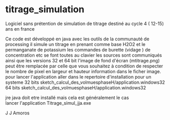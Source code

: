 # titrage_simulation
Logiciel sans prétention de simulation de titrage destiné au cycle 4   ( 12-15) ans en france

Ce code est développé en java avec les outils de la communauté de processing
il simule un titrage en prenant comme base H2O2   et le permanganate de potassium 
les commandes de burette (vidage ) de concentration etc  se font toutes au clavier
les sources sont communiqués ainsi  que les versions 32 et 64 bit
l'image de fond d'écran (mtitrage.png)  peut être remplacée par celle que vous souhaitez à condition de respecter le nombre de pixel en largeur et hauteur
information dans le ficher image.
pour lancer l'application 
aller dans le repertoire d'installation  pour un systeme 32 bits sketch_calcul_des_volmuesphaseH/application.windows32
                                                         64 bits  sketch_calcul_des_volmuesphaseH/application.windows32 
                                                  
jre java doit etre installé mais cela est généralement le cas                                                 
lancer l'application    Titrage_simul_jja.exe                                           

J J Amoros

